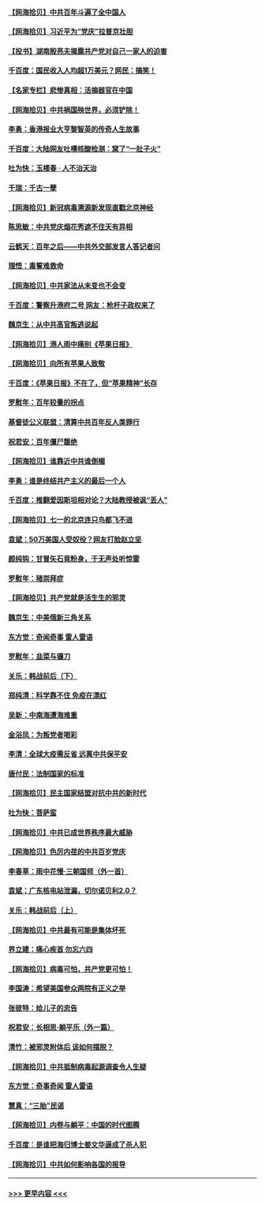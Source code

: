#### [【网海拾贝】中共百年斗遍了全中国人](../pages/nsc993/n13060020.md?t=07012351) 
#### [【网海拾贝】习近平为“党庆”拉普京壮胆](../pages/nsc993/n13057781.md?t=07012351) 
#### [【投书】湖南殷亮夫揭露共产党对自己一家人的迫害](../pages/nsc993/n13057744.md?t=07012351) 
#### [千百度：国民收入人均超1万美元？网民：搞笑！](../pages/nsc993/n13057692.md?t=07012351) 
#### [【名家专栏】悲惨真相：活摘器官在中国](../pages/nsc993/n13056611.md?t=07012351) 
#### [【网海拾贝】中共祸国殃世界，必须铲除！](../pages/nsc993/n13056011.md?t=07012351) 
#### [李勇：香港报业大亨黎智英的传奇人生故事](../pages/nsc993/n13055258.md?t=07012351) 
#### [千百度：大陆网友吐槽核酸检测：窝了“一肚子火”](../pages/nsc993/n13055194.md?t=07012351) 
#### [吐为快：玉楼春 · 人不治天治](../pages/nsc993/n13054028.md?t=07012351) 
#### [千瑞：千古一孽](../pages/nsc993/n13054016.md?t=07012351) 
#### [【网海拾贝】新冠病毒溯源新发现直戳北京神经](../pages/nsc993/n13052425.md?t=07012351) 
#### [陈思敏：中共党庆烟花秀遮不住天有异相](../pages/nsc993/n13052020.md?t=07012351) 
#### [云鹤天：百年之后——中共外交部发言人答记者问](../pages/nsc993/n13051604.md?t=07012351) 
#### [理悟：毒誓难救命](../pages/nsc993/n13051601.md?t=07012351) 
#### [【网海拾贝】中共家法从未变也不会变](../pages/nsc993/n13050366.md?t=07012351) 
#### [千百度：警察升港府二号 网友：枪杆子政权来了](../pages/nsc993/n13050261.md?t=07012351) 
#### [魏京生：从中共高官叛逃说起](../pages/nsc993/n13048997.md?t=07012351) 
#### [【网海拾贝】港人雨中痛别《苹果日报》](../pages/nsc993/n13048941.md?t=07012351) 
#### [【网海拾贝】向所有苹果人致敬](../pages/nsc993/n13046795.md?t=07012351) 
#### [千百度：《苹果日报》不在了，但“苹果精神”长存](../pages/nsc993/n13046703.md?t=07012351) 
#### [罗慰年：百年较量的拐点](../pages/nsc993/n13046542.md?t=07012351) 
#### [基督徒公义联盟：清算中共百年反人类罪行](../pages/nsc993/n13046499.md?t=07012351) 
#### [祝君安：百年僵尸罄绝](../pages/nsc993/n13045595.md?t=07012351) 
#### [【网海拾贝】谁靠近中共谁倒楣](../pages/nsc993/n13044667.md?t=07012351) 
#### [李勇：谁是终结共产主义的最后一个人](../pages/nsc993/n13044397.md?t=07012351) 
#### [千百度：推翻爱因斯坦相对论？大陆教授被讽“丢人”](../pages/nsc993/n13043908.md?t=07012351) 
#### [【网海拾贝】七一的北京连只鸟都飞不进](../pages/nsc993/n13041377.md?t=07012351) 
#### [袁斌：50万美国人受奴役？网友打脸赵立坚](../pages/nsc993/n13041330.md?t=07012351) 
#### [颜纯钩：甘冒矢石竟粉身，于无声处听惊雷](../pages/nsc993/n13041140.md?t=07012351) 
#### [罗慰年：猪崇拜症](../pages/nsc993/n13041071.md?t=07012351) 
#### [【网海拾贝】共产党就是活生生的邪灵](../pages/nsc993/n13036627.md?t=07012351) 
#### [魏京生：中美俄新三角关系](../pages/nsc993/n13035986.md?t=07012351) 
#### [东方觉：奇闻奇事 雷人雷语](../pages/nsc993/n13035878.md?t=07012351) 
#### [罗慰年：韭菜与镰刀](../pages/nsc993/n13034374.md?t=07012351) 
#### [关乐：韩战前后（下）](../pages/nsc993/n13034113.md?t=07012351) 
#### [郑纯清：科学靠不住 免疫在漂红](../pages/nsc993/n13034093.md?t=07012351) 
#### [吴新：中南海遭海难重](../pages/nsc993/n13034084.md?t=07012351) 
#### [金浴凤：为叛党者喝彩](../pages/nsc993/n13034058.md?t=07012351) 
#### [李清：全球大疫需反省 远离中共保平安](../pages/nsc993/n13033784.md?t=07012351) 
#### [唐付民：法制国家的标准](../pages/nsc993/n13032944.md?t=07012351) 
#### [【网海拾贝】民主国家结盟对抗中共的新时代](../pages/nsc993/n13031717.md?t=07012351) 
#### [吐为快：菩萨蛮](../pages/nsc993/n13030033.md?t=07012351) 
#### [【网海拾贝】中共已成世界秩序最大威胁](../pages/nsc993/n13028138.md?t=07012351) 
#### [【网海拾贝】色厉内荏的中共百岁党庆](../pages/nsc993/n13025582.md?t=07012351) 
#### [李春草：雨中花慢‧三朝国师（外一首）](../pages/nsc993/n13025567.md?t=07012351) 
#### [袁斌：广东核电站泄漏，切尔诺贝利2.0？](../pages/nsc993/n13025475.md?t=07012351) 
#### [关乐：韩战前后（上）](../pages/nsc993/n13025387.md?t=07012351) 
#### [【网海拾贝】中共最有可能是集体坏死](../pages/nsc993/n13023101.md?t=07012351) 
#### [界立建：痛心疾首 勿忘六四](../pages/nsc993/n13022339.md?t=07012351) 
#### [【网海拾贝】病毒可怕，共产党更可怕！](../pages/nsc993/n13020728.md?t=07012351) 
#### [李国涛：希望美国参众两院有正义之举](../pages/nsc993/n13020674.md?t=07012351) 
#### [张彼特：给儿子的忠告](../pages/nsc993/n13018934.md?t=07012351) 
#### [祝君安：长相思‧躺平乐（外一篇）](../pages/nsc993/n13018923.md?t=07012351) 
#### [清竹：被邪灵附体后 该如何摆脱？](../pages/nsc993/n13018877.md?t=07012351) 
#### [【网海拾贝】中共抵制病毒起源调查令人生疑](../pages/nsc993/n13017785.md?t=07012351) 
#### [东方觉：奇事奇闻 雷人雷语](../pages/nsc993/n13017577.md?t=07012351) 
#### [慧真：“三胎”民谣](../pages/nsc993/n13017394.md?t=07012351) 
#### [【网海拾贝】内卷与躺平：中国的时代图腾](../pages/nsc993/n13016128.md?t=07012351) 
#### [千百度：是谁把海归博士姜文华逼成了杀人犯](../pages/nsc993/n13015218.md?t=07012351) 
#### [【网海拾贝】中共如何影响各国的报导](../pages/nsc993/n13012599.md?t=07012351) 

----
#### [ >>> 更早内容 <<< ](../indexes/nsc993-earlier.md)
